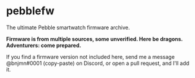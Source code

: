 # pebblefw
The ultimate Pebble smartwatch firmware archive. 

**Firmware is from multiple sources, some unverified. Here be dragons. Adventurers: come prepared.**

If you find a firmware version not included here, send me a message @bnjmn#0001 (copy-paste) on Discord, or open a pull request, and I'll add it.
